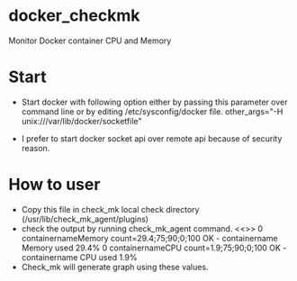 docker_checkmk
==============

Monitor Docker container CPU and Memory

Start
=====
* Start docker with following option either by passing this parameter over command line or by editing /etc/sysconfig/docker file.
	other_args="-H unix:///var/lib/docker/socketfile"

* I prefer to start docker socket api over remote api because of security reason.

How to user
===========
* Copy this file in check_mk local check directory (/usr/lib/check_mk_agent/plugins) 
* check the output by running check_mk_agent command.
<<<local>>>
0 containernameMemory count=29.4;75;90;0;100 OK - containername Memory used 29.4%
0 containernameCPU count=1.9;75;90;0;100 OK - containername CPU used 1.9%
* Check_mk will generate graph using these values.
